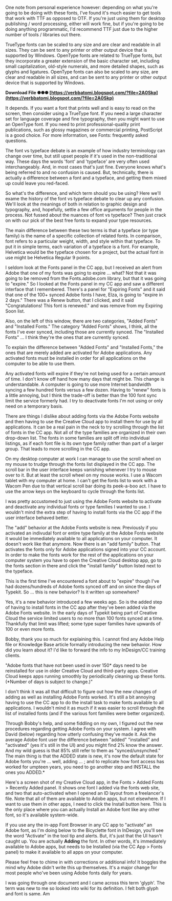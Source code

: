
 
One note from personal experience however: depending on what you're going to be doing with these fonts, I've found it's much easier to get tools that work with TTF as opposed to OTF. If you're just using them for desktop publishing / word processing, either will work fine, but if you're going to be doing anything programmatic, I'd recommend TTF just due to the higher number of tools / libraries out there.
 
TrueType fonts can be scaled to any size and are clear and readable in all sizes. They can be sent to any printer or other output device that is supported by Windows. OpenType fonts are related to TrueType fonts, but they incorporate a greater extension of the basic character set, including small capitalization, old-style numerals, and more detailed shapes, such as glyphs and ligatures. OpenType fonts can also be scaled to any size, are clear and readable in all sizes, and can be sent to any printer or other output device that is supported by Windows.
 
**Download File ✺✺✺ [https://verbbatomi.blogspot.com/?file=2A0Skp](https://verbbatomi.blogspot.com/?file=2A0Skp)**


 
It depends. If you want a font that prints well and is easy to read on the screen, then consider using a TrueType font. If you need a large character set for language coverage and fine typography, then you might want to use an OpenType font. If you need to print professional-quality print publications, such as glossy magazines or commercial printing, PostScript is a good choice. For more information, see Fonts: frequently asked questions.
 
The font vs typeface debate is an example of how industry terminology can change over time, but still upset people if it's used in the non-traditional way. These days the words 'font' and 'typeface' are very often used interchangeably. And, in most cases that's just fine. Everyone knows what's being referred to and no confusion is caused. But, technically, there is actually a difference between a font and a typeface, and getting them mixed up could leave you red-faced.
 
So what's the difference, and which term should you be using? Here we'll exame the history of the font vs typeface debate to clear up any confusion. We'll look at the meanings of both in relation to graphic design and typography, and, hopefully, settle a few office arguments for people in the process. Not fussed about the nuances of font vs typeface? Then just crack on with our pick of the best free fonts to expand your type resources.
 
The main difference between these two terms is that a typeface (or type family) is the name of a specific collection of related fonts. In comparison, font refers to a particular weight, width, and style within that typeface. To put it in simple terms, each variation of a typeface is a font. For example, Helvetica would be the typeface chosen for a project, but the actual font in use might be Helvetica Regular 9 points.
 
I seldom look at the Fonts panel in the CC app, but I received an alert from Adobe that one of my fonts was going to expire ... what? Not that it was going to be removed from the Fonts.adobe.com library, but that it was going to "expire." So I looked at the Fonts panel in my CC app and saw a different interface that I remembered. There's a panel for "Expiring Fonts" and it said that one of the 100+ synced Adobe fonts I have, Elza, is going to "expire in 2 days." There was a Renew button, that I clicked, and it said "Congratulations! This font is renewed." and was remove from my Expiring Soon list.
 
Also, on the left of this window, there are two categories, "Added Fonts" and "Installed Fonts." The category "Added Fonts" shows, I think, all the fonts I've ever synced, including those are currently synced. The "Installed Fonts" ... I think they're the ones that are currently synced.

To explain the difference between "Added Fonts" and "Installed Fonts," the ones that are merely added are activated for Adobe applications. Any activated fonts must be installed in order for all applications on the computer to be able to use them.
 
Any activated fonts will expire if they're not being used for a certain amount of time. I don't know off hand how many days that might be. This change is understandable. A computer is going to use more Internet bandwidth syncing a few hundred fonts versus a few dozen. Having to "renew" fonts is a little annoying, but I think the trade-off is better than the 100 font sync limit the service formerly had. I try to deactivate fonts I'm not using or only need on a temporary basis.
 
There are things I dislike about adding fonts via the Adobe Fonts website and then having to use the Creative Cloud app to install them for use by all applications. It can be a real pain in the neck to try scrolling through the list of fonts in the CC app. Not all of the type families are organized in their own drop-down list. The fonts in some families are split off into individual listings, as if each font file is its own type family rather than part of a larger group. That leads to more scrolling in the CC app.
 
On my desktop computer at work I can manage to use the scroll wheel on my mouse to trudge through the fonts list displayed in the CC app. The scroll bar in the user interface keeps vanishing whenever I try to mouse over to it. But at least the scroll wheel on my mouse works. I use a Wacom tablet with my computer at home. I can't get the fonts list to work with a Wacom Pen due to that vertical scroll bar doing its peek-a-boo act. I have to use the arrow keys on the keyboard to cycle through the fonts list.
 
I was pretty accustomed to just using the Adobe Fonts website to activate and deactivate any individual fonts or type families I wanted to use. I wouldn't mind the extra step of having to install fonts via the CC app if the user interface behaved better.
 
The "add" behavior at the Adobe Fonts website is new. Previously if you activated an indivudal font or entire type family at the Adobe Fonts website it would be immediately available to all applications on your computer. It doesn't work like that anymore. Now there is an "add family" button. That activates the fonts only for Adobe applications signed into your CC account. In order to make the fonts work for the rest of the applications on your computer system you have to open the Creative Cloud desktop app, go to the fonts section in there and click the "install family" button listed next to the typeface.
 
This is the first time I've encountered a font about to "expire" though I've had dozens/hundreds of Adobe fonts synced off and on since the days of Typekit. So ... this is new behavior? Is it written up somewhere?
 
Yes, it's a new behavior introduced a few weeks ago. So is the added step of having to install fonts in the CC app after they've been added via the Adobe Fonts website. In the early days of Typekit being part of Creative Cloud the service limited users to no more than 100 fonts synced at a time. Thankfully that limit was lifted; some type super families have upwards of 100 or even more fonts.
 
Bobby, thank you so much for explaining this. I cannot find any Adobe Help file or Knowledge Base article formally introducing the new behavior. How did you learn about it? I'd like to forward the info to my InDesign/CC training clients.
 
"Adobe fonts that have not been used in over 150\* days need to be reinstalled for use in older Creative Cloud and third-party apps. Creative Cloud keeps apps running smoothly by periodically cleaning up these fonts. (\*Number of days is subject to change.)"
 
I don't think it was all that difficult to figure out how the new changes of adding as well as installing Adobe Fonts worked. It's still a bit annoying having to use the CC app to do the install task to make fonts available to all applications. I wouldn't mind it as much if it was easier to scroll through the list of installed fonts (and if the various font families were better organized).
 
Through Bobby's help, and some fiddling on my own, I figured out the new procedures regarding getting Adobe Fonts on your system. I agree with David (below) regarding how utterly confusing they've made it. Ask the average Adobe font user the difference between "added" "installed" and "activated" (yes it's still in the UI) and you might find 2% know the answer. And my wild guess is that 85% still refer to them as "synced/unsynched." The main thing is that the ADDED state is new, it's now the default state for Adobe fonts you're ... well, adding ... ; and to replicate how font access has worked for umpteen years, you need to go another step and INSTALL the ones you ADDED.\*
 
Here's a screen shot of my Creative Cloud app, in the Fonts > Added Fonts > Recently Added panel. It shows one font I added via the fonts web site, and two that auto-activated when I opened an ID layout from a freelancer's file. Note that all of them are available to Adobe apps, but not elsewhere. If I want to use them in other apps, I need to click the Install button here. This is the only place where you can actually Install an Adobe font like any other font, so it's available system-wide. 


 
If you use any the in-app Font Browser in any CC app to "activate" an Adobe font, as I'm doing below to the Bicyclette font in InDesign, you'll see the word "Activate" in the tool tip and alerts. But, it's just that the UI hasn't caught up. You are actually **Adding** the font. In other words, it's immediately available to Adobe apps, but needs to be Installed (via the CC App > Fonts panel) to make it available to all apps on your computer.
 
Please feel free to chime in with corrections or additional info! It boggles the mind why Adobe didn't write this up themselves. It's a major change for most people who've been using Adobe fonts daily for years.
 
I was going through one document and I came across this term 'glyph'. The term was new to me so looked into wiki for its definition. I felt both glyph and font is same. Am 
